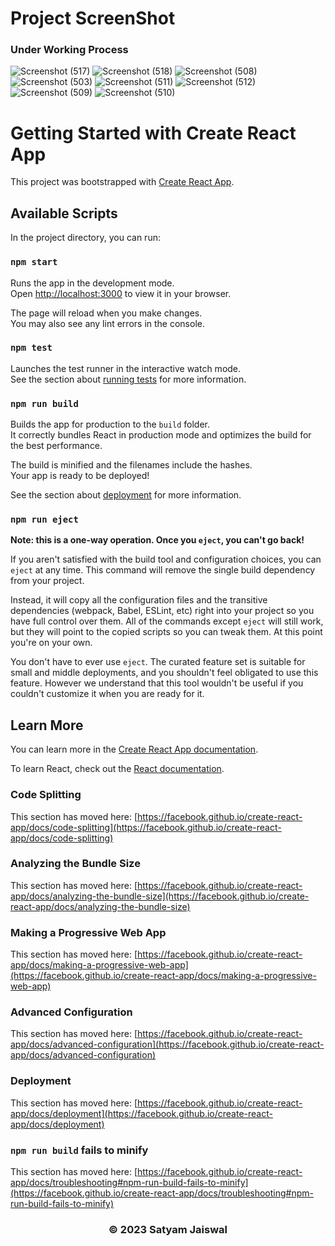 # Project ScreenShot 
### Under Working Process
![Screenshot (517)](https://github.com/Satyam-jsw/Bitcode/assets/96405804/fb83463b-b789-42cf-9018-807adf24b82f)
![Screenshot (518)](https://github.com/Satyam-jsw/Bitcode/assets/96405804/0b05c640-f38a-4aa7-b46f-6203cc7a145d)
![Screenshot (508)](https://github.com/Satyam-jsw/Bitcode/assets/96405804/dbdbc95b-d7c1-4b6a-aede-ceed43bdb5b1)
![Screenshot (503)](https://github.com/Satyam-jsw/Bitcode/assets/96405804/5c2481ff-0171-4a4a-8ac2-4aacd7a9ba42)
![Screenshot (511)](https://github.com/Satyam-jsw/Bitcode/assets/96405804/cc751d8d-fd36-442f-b68e-f7a16ba07539)
![Screenshot (512)](https://github.com/Satyam-jsw/Bitcode/assets/96405804/367fdef9-a195-4550-ba5a-30d40d39d6dc)
![Screenshot (509)](https://github.com/Satyam-jsw/Bitcode/assets/96405804/0ac74e14-0362-430f-bbcb-9bbb825c7f53)
![Screenshot (510)](https://github.com/Satyam-jsw/Bitcode/assets/96405804/c55f2bf7-d35b-4b98-814d-fbb062321aa9)
# Getting Started with Create React App

This project was bootstrapped with [Create React App](https://github.com/facebook/create-react-app).

## Available Scripts

In the project directory, you can run:

### `npm start`

Runs the app in the development mode.\
Open [http://localhost:3000](http://localhost:3000) to view it in your browser.

The page will reload when you make changes.\
You may also see any lint errors in the console.

### `npm test`

Launches the test runner in the interactive watch mode.\
See the section about [running tests](https://facebook.github.io/create-react-app/docs/running-tests) for more information.

### `npm run build`

Builds the app for production to the `build` folder.\
It correctly bundles React in production mode and optimizes the build for the best performance.

The build is minified and the filenames include the hashes.\
Your app is ready to be deployed!

See the section about [deployment](https://facebook.github.io/create-react-app/docs/deployment) for more information.

### `npm run eject`

**Note: this is a one-way operation. Once you `eject`, you can't go back!**

If you aren't satisfied with the build tool and configuration choices, you can `eject` at any time. This command will remove the single build dependency from your project.

Instead, it will copy all the configuration files and the transitive dependencies (webpack, Babel, ESLint, etc) right into your project so you have full control over them. All of the commands except `eject` will still work, but they will point to the copied scripts so you can tweak them. At this point you're on your own.

You don't have to ever use `eject`. The curated feature set is suitable for small and middle deployments, and you shouldn't feel obligated to use this feature. However we understand that this tool wouldn't be useful if you couldn't customize it when you are ready for it.

## Learn More

You can learn more in the [Create React App documentation](https://facebook.github.io/create-react-app/docs/getting-started).

To learn React, check out the [React documentation](https://reactjs.org/).

### Code Splitting

This section has moved here: [https://facebook.github.io/create-react-app/docs/code-splitting](https://facebook.github.io/create-react-app/docs/code-splitting)

### Analyzing the Bundle Size

This section has moved here: [https://facebook.github.io/create-react-app/docs/analyzing-the-bundle-size](https://facebook.github.io/create-react-app/docs/analyzing-the-bundle-size)

### Making a Progressive Web App

This section has moved here: [https://facebook.github.io/create-react-app/docs/making-a-progressive-web-app](https://facebook.github.io/create-react-app/docs/making-a-progressive-web-app)

### Advanced Configuration

This section has moved here: [https://facebook.github.io/create-react-app/docs/advanced-configuration](https://facebook.github.io/create-react-app/docs/advanced-configuration)

### Deployment

This section has moved here: [https://facebook.github.io/create-react-app/docs/deployment](https://facebook.github.io/create-react-app/docs/deployment)

### `npm run build` fails to minify

This section has moved here: [https://facebook.github.io/create-react-app/docs/troubleshooting#npm-run-build-fails-to-minify](https://facebook.github.io/create-react-app/docs/troubleshooting#npm-run-build-fails-to-minify)

<h3 align="center">&copy; 2023 Satyam Jaiswal</h3>
